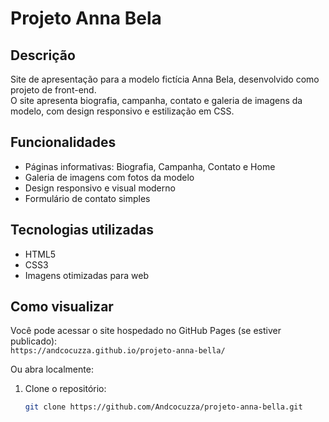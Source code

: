 # Projeto Anna Bela

## Descrição

Site de apresentação para a modelo fictícia Anna Bela, desenvolvido como projeto de front-end.  
O site apresenta biografia, campanha, contato e galeria de imagens da modelo, com design responsivo e estilização em CSS.

## Funcionalidades

- Páginas informativas: Biografia, Campanha, Contato e Home  
- Galeria de imagens com fotos da modelo  
- Design responsivo e visual moderno  
- Formulário de contato simples  

## Tecnologias utilizadas

- HTML5  
- CSS3  
- Imagens otimizadas para web  

## Como visualizar

Você pode acessar o site hospedado no GitHub Pages (se estiver publicado):  
`https://andcocuzza.github.io/projeto-anna-bella/`

Ou abra localmente:  
1. Clone o repositório:  
   ```bash
   git clone https://github.com/Andcocuzza/projeto-anna-bella.git
